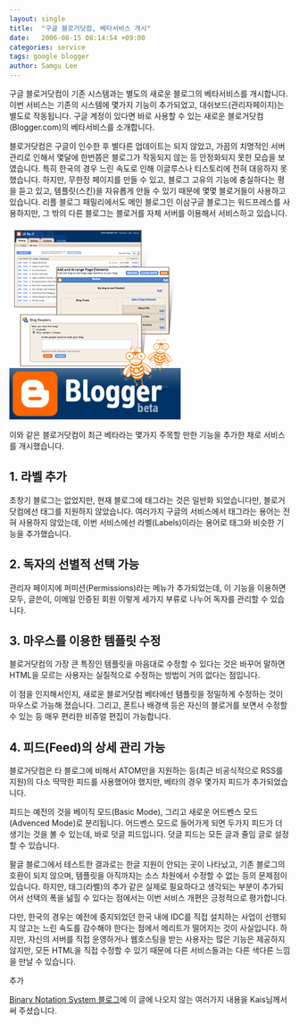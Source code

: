 ```yaml
---
layout: single
title:  "구글 블로거닷컴, 베타서비스 개시"
date:   2006-08-15 08:14:54 +09:00
categories: service
tags: google blogger
author: Samgu Lee
---
```

구글 블로거닷컴이 기존 시스템과는 별도의 새로운 블로그의 베타서비스를 개시합니다. 이번 서비스는 기존의 시스템에 몇가지 기능이 추가되었고, 대쉬보드(관리자페이지)는 별도로 작동됩니다. 구글 계정이 있다면 바로 사용할 수 있는 새로운 블로거닷컴(Blogger.com)의 베타서비스를 소개합니다.

블로거닷컴은 구글이 인수한 후 별다른 업데이트는 되지 않았고, 가끔의 치명적인 서버 관리로 인해서 몇달에 한번쯤은 블로그가 작동되지 않는 등 안정화되지 못한 모습을 보였습니다. 특히 한국의 경우 느린 속도로 인해 이글루스나 티스토리에 전혀 대응하지 못했습니다. 하지만, 무한정 페이지를 만들 수 있고, 블로그 고유의 기능에 충실하다는 평을 듣고 있고, 템플릿(스킨)을 자유롭게 만들 수 있기 때문에 몇몇 블로거들이 사용하고 있습니다. 리플 블로그 패밀리에서도 메인 블로그인 이삼구글 블로그는 워드프레스를 사용하지만, 그 밖의 다른 블로그는 블로거를 자체 서버를 이용해서 서비스하고 있습니다.

![블로거닷컴 베타](/assets/beta_buzz-706883.png)

이와 같은 블로거닷컴이 최근 베타라는 몇가지 주목할 만한 기능을 추가한 채로 서비스를 개시했습니다.

## 1. 라벨 추가

초창기 블로그는 없었지만, 현재 블로그에 태그라는 것은 일반화 되었습니다만, 블로거닷컴에선 태그를 지원하지 않았습니다. 여러가지 구글의 서비스에서 태그라는 용어는 전혀 사용하지 않았는데, 이번 서비스에선 라벨(Labels)이라는 용어로 태그와 비슷한 기능을 추가했습니다.

## 2. 독자의 선별적 선택 가능

관리자 페이지에 퍼미션(Permissions)라는 메뉴가 추가되었는데, 이 기능을 이용하면 모두, 글쓴이, 이메일 인증된 회원 이렇게 세가지 부류로 나누어 독자를 관리할 수 있습니다.

## 3. 마우스를 이용한 템플릿 수정

블로거닷컴의 가장 큰 특징인 템플릿을 마음대로 수정할 수 있다는 것은 바꾸어 말하면 HTML을 모르는 사용자는 실질적으로 수정하는 방법이 거의 없다는 점입니다.

이 점을 인지해서인지, 새로운 블로거닷컴 베타에선 템플릿을 정밀하게 수정하는 것이 마우스로 가능해 졌습니다. 그리고, 폰트나 배경색 등은 자신의 블로거를 보면서 수정할 수 있는 등 매우 편리한 비쥬얼 편집이 가능합니다.

## 4. 피드(Feed)의 상세 관리 가능

블로거닷컴은 타 블로그에 비해서 ATOM만을 지원하는 등(최근 비공식적으로 RSS를 지원)의 다소 딱딱한 피드를 사용했어야 했지만, 베타의 경우 몇가지 피드가 추가되었습니다.

피드는 예전의 것을 베이직 모드(Basic Mode), 그리고 새로운 어드벤스 모드(Advenced Mode)로 분리됩니다. 어드벤스 모드로 들어가게 되면 두가지 피드가 더 생기는 것을 볼 수 있는데, 바로 덧글 피드입니다. 덧글 피드는 모든 글과 줄임 글로 설정할 수 있습니다.

팔글 블로그에서 테스트한 결과로는 한글 지원이 안되는 곳이 나타났고, 기존 블로그의 호환이 되지 않으며, 템플릿을 아직까지는 소스 차원에서 수정할 수 없는 등의 문제점이 있습니다. 하지만, 태그(라벨)의 추가 같은 실제로 필요하다고 생각되는 부분이 추가되어서 선택의 폭을 넒힐 수 있다는 점에서는 이번 서비스 개편은 긍정적으로 평가합니다.

다만, 한국의 경우는 예전에 중지되었던 한국 내에 IDC를 직접 설치하는 사업이 선행되지 않고는 느린 속도를 감수해야 한다는 점에서 메리트가 떨어지는 것이 사실입니다. 하지만, 자신의 서버를 직접 운영하거나 웹호스팅을 받는 사용자는 많은 기능은 제공하지 않지만, 모든 HTML을 직접 수정할 수 있기 때문에 다른 서비스들과는 다른 색다른 느낌을 만날 수 있습니다.

추가

[Binary Notation System 블로그](http://hfkais.blogspot.com/2006/08/bloggercom_16.html)에 이 글에 나오지 않는 여러가지 내용을 Kais님께서 써 주셨습니다.
